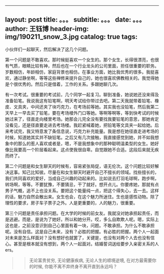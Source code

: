  --- 
 layout:     post 
 title:      。。。 
 subtitle:   。。。
 date:       。。。
 author:     王钰博 
 header-img: img/190211_snow_3.jpg 
 catalog: true 
 tags: 
 --- 
小伙伴们一起聊天，然后解决了这几个问题。

第一个问题是不敢喜欢。那时候挺喜欢一个女生的。那个女生，长得很漂亮，也很有气质，眼睛比较有神，然后也在一个行业龙头的公司里面，担任很重要的职务。岁数相仿，年龄相仿，家庭背景也相仿。在事业方面，她比我优秀的很多。我挺喜欢，通过静坐啊，等等这些禅修来提升自己的，她也很喜欢佛教相关的。我觉得她是个很优秀的。然后只是借着，工作的关系。多跟她聊几次。

有一次考试。很重要的考试前，几个同学一起复习。聊到准备，她说她还没来得及准备铅笔。我说我这有铅笔啊，明天考试给你带过去吧。第二天我就带着铅笔、橡皮、文具夹，中间还夹了块巧克力，在考场前等她。其实我也没铅笔，然后我第二天早上一早去买了铅笔，要在考场楼外门口等她。等啊等啊等，等到快考试的时候她过来了，径直走向楼里考场。她那会儿完全没有要找我要铅笔的意思，那她肯定没看见，还是径直要走进去考场楼。我赶紧喊着她，把铅笔等文具夹一起给她。后来考试完，我又特意发了条信息说，巧克力补充能量。我是想在她径直走进考场的时候，知道她其实并不缺铅笔。之后又有几次接触，我直接感觉到她，并不如我想象中的那么的惹人喜欢或者是，嗯，不是我想象中的那种聪明温柔型的女生。她好像比我要高一个阶层看起来。这点使我很自卑。自觉跟她不合适。这段后来就无疾而终了。

第二个问题是和女生聊天的时候有，容易紧张局促，语无伦次。这个问题比较好解决这事。知己比知彼。尽量在和女生聊天时避开自己不擅长的领域。找些擅长的，我们共同喜欢的爱好，当成自己兴趣的动起来的。比如说去打羽毛球啊，跑步啊，转场啊，等等。不要犹豫，不要猜忌，干了就好。想开点儿。你要疼她，那就有点男子气概，追不上也没关系。要把这个能量纯一点，把这个得失心，去一去。这样的话，魅力自然会散出来。女生也会，在这个魅力所迷住。生也是感性动物。除了理性的要求，房子车子票子之外。人是更重要的，人的魅力，很重要。

第三个问题是责任承担问题。在大学的时候的前女友。我就没对她承担起责任，而是逃避。而是，是说为了她好。所以和她分开。哎，多么自欺欺人呢。嗯，实际上这也是，之前没意识到自己心里面有着一块，问题。不敢承担。为什么不敢承担呢。没有自信。这是自己未来，没有？必胜的把握。有必胜的把握。两个人一起面对未来是怎么样面对？没有想好也就罢了，关键是，也没有对两个人去也没有信心。甚至是根本就没有想到，两个人一起面对。结婚誓词送给要步入亲密关系的人ers。

>> 无论富贵贫穷,
无论健康疾病,
无论人生的顺境逆境,
在对方最需要你的时候,
你能不离不弃终身不离开直到永远吗？

